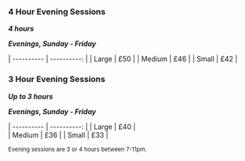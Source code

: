 ### 4 Hour Evening Sessions
***4 hours***

***Evenings, Sunday - Friday***

| ---------- | ----------: |
| Large      | £50         |
| Medium     | £46         |
| Small      | £42         |


### 3 Hour Evening Sessions
***Up to 3 hours***

***Evenings, Sunday - Friday***

| ---------- | ----------: |
| Large      | £40         |          
| Medium     | £36         |
| Small      | £33         |

<small>Evening sessions are 3 or 4 hours between 7-11pm.</small>





